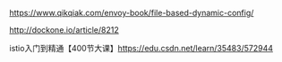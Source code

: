 https://www.qikqiak.com/envoy-book/file-based-dynamic-config/

http://dockone.io/article/8212

istio入门到精通【400节大课】https://edu.csdn.net/learn/35483/572944